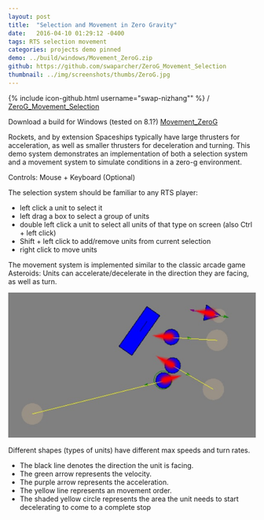 ```yaml
---
layout: post
title:  "Selection and Movement in Zero Gravity"
date:   2016-04-10 01:29:12 -0400
tags: RTS selection movement
categories: projects demo pinned
demo: ../build/windows/Movement_ZeroG.zip
github: https://github.com/swaparcher/ZeroG_Movement_Selection
thumbnail: ../img/screenshots/thumbs/ZeroG.jpg
---
```


{% include icon-github.html username="swap-nizhang"" %} /
[ZeroG_Movement_Selection]({{page.github}})

Download a build for Windows (tested on 8.1?)
[Movement_ZeroG]({{page.demo}})

Rockets, and by extension Spaceships typically have large thrusters for acceleration, as well as smaller thrusters for deceleration and turning.
This demo system demonstrates an implementation of both a selection system and a movement system to simulate conditions in a zero-g environment.

Controls: Mouse + Keyboard (Optional)

The selection system should be familiar to any RTS player:

- left click a unit to select it
- left drag a box to select a group of units
- double left click a unit to select all units of that type on screen (also Ctrl + left click)
- Shift + left click to add/remove units from current selection
- right click to move units

The movement system is implemented similar to the classic arcade game Asteroids:
Units can accelerate/decelerate in the direction they are facing, as well as turn.

![Screenshot](../img/screenshots/ZeroG.jpg)

Different shapes (types of units) have different max speeds and turn rates.

- The black line denotes the direction the unit is facing.
- The green arrow represents the velocity.
- The purple arrow represents the acceleration.
- The yellow line represents an movement order.
- The shaded yellow circle represents the area the unit needs to start decelerating to come to a complete stop


